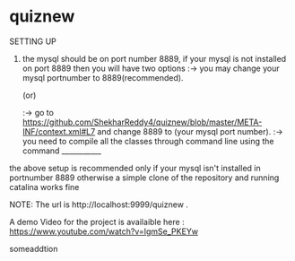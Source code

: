 # quiznew

SETTING UP

1) the mysql should be on port number 8889, if your mysql is not installed on port 8889 then you will have two options
    :-> you may change your mysql portnumber to 8889(recommended).
    
    (or)
    
    :-> go to https://github.com/ShekharReddy4/quiznew/blob/master/META-INF/context.xml#L7  and change 8889 to (your mysql port number).
    :-> you need to compile all the classes through command line using the command ___________

the above setup is recommended only if your mysql isn't installed in portnumber 8889 otherwise a simple clone of the repository and
running catalina works fine 

NOTE: The url is http://localhost:9999/quiznew .

A demo Video for the project is availaible here : https://www.youtube.com/watch?v=IgmSe_PKEYw

someaddtion
